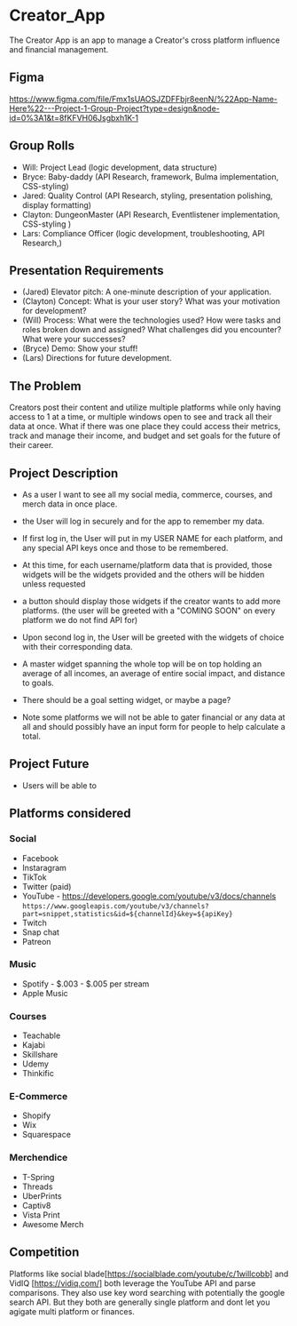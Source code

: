# Creator_App

The Creator App is an app to manage a Creator's cross platform influence and financial management.

## Figma

https://www.figma.com/file/Fmx1sUAOSJZDFFbjr8eenN/%22App-Name-Here%22---Project-1-Group-Project?type=design&node-id=0%3A1&t=8fKFVH06Jsgbxh1K-1

## Group Rolls

* Will: Project Lead (logic development, data structure)
* Bryce: Baby-daddy (API Research, framework, Bulma implementation, CSS-styling)
* Jared: Quality Control (API Research, styling, presentation polishing, display formatting)
* Clayton: DungeonMaster (API Research, Eventlistener implementation, CSS-styling )
* Lars: Compliance Officer (logic development, troubleshooting, API Research,)


## Presentation Requirements

* (Jared) Elevator pitch: A one-minute description of your application.
* (Clayton) Concept: What is your user story? What was your motivation for development?
* (Will) Process: What were the technologies used? How were tasks and roles broken down and assigned? What challenges did you encounter? What were your successes?
* (Bryce) Demo: Show your stuff!
* (Lars) Directions for future development.

## The Problem 

Creators post their content and utilize multiple platforms while only having access to 1 at a time, or multiple windows open to see and track all their data at once. 
What if there was one place they could access their metrics, track and manage their income, and budget and set goals for the future of their career. 

## Project Description

* As a user I want to see all my social media, commerce, courses, and merch data in once place.

* the User will log in securely and for the app to remember my data. 

* If first log in, the User will put in my USER NAME for each platform, and any special API keys once and those to be remembered. 

* At this time, for each username/platform data that is provided, those widgets will be the widgets provided and the others will be hidden unless requested
              
* a button should display those widgets if the creator wants to add more platforms. (the user will be greeted with a "COMING SOON" on every platform we do not find API for)

* Upon second log in, the User will be greeted with the widgets of choice with their corresponding data. 

* A master widget spanning the whole top will be on top holding an average of all incomes, an average of entire social impact, and distance to goals.

* There should be a goal setting widget, or maybe a page? 

* Note some platforms we will not be able to gater financial or any data at all and should possibly have an input form for people to help calculate a total. 

## Project Future

* Users will be able to 


## Platforms considered

### Social

* Facebook
* Instaragram
* TikTok
* Twitter (paid)
* YouTube - https://developers.google.com/youtube/v3/docs/channels
`https://www.googleapis.com/youtube/v3/channels?part=snippet,statistics&id=${channelId}&key=${apiKey}`
* Twitch
* Snap chat
* Patreon

### Music

* Spotify - $.003 - $.005 per stream 
* Apple Music

### Courses

* Teachable
* Kajabi
* Skillshare
* Udemy
* Thinkific 

### E-Commerce

* Shopify
* Wix
* Squarespace

### Merchendice

* T-Spring
* Threads
* UberPrints
* Captiv8
* Vista Print
* Awesome Merch

## Competition

Platforms like social blade[https://socialblade.com/youtube/c/1willcobb] and VidIQ [https://vidiq.com/] both leverage the YouTube API and parse comparisons. They also use key word searching with potentially the google search API. But they both are generally single platform and dont let you agigate multi platform or finances. 


